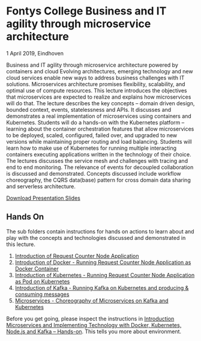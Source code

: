 # Fontys College  Business and IT agility through microservice architecture

1 April 2019, Eindhoven

Business and IT agility through microservice architecture powered by containers and cloud  Evolving architectures, emerging technology and new cloud services enable new ways to address business challenges with IT solutions. Microservices architecture promises flexibility, scalability, and optimal use of compute resources. This lecture introduces the objectives that microservices are expected to realize and explains how microservices will do that. The lecture describes the key concepts – domain driven design, bounded context, events, statelessness and APIs. It discusses and demonstrates a real implementation of microservices using containers and Kubernetes.   Students will do a hands-on with the Kubernetes platform – learning about the container orchestration features that allow microservices to be deployed, scaled, configured, failed over, and upgraded to new versions while maintaining proper routing and load balancing. Students will learn how to make use of Kubernetes for running multiple interacting containers executing applications written in the technology of their choice.  The lectures discusses the service mesh and challenges with tracing and end to end monitoring. The relevance of events for decoupled collaboration is discussed and demonstrated. Concepts discussed include workflow choreography, the CQRS data(base) pattern for cross domain data sharing and serverless architecture. 

[Download Presentation Slides](https://conclusionfutureit-my.sharepoint.com/:p:/g/personal/lucas_jellema_amis_nl/EZK2atJsSuNJmgbC3KZS1dgBZyaM948uNUqvr9S1iFwwMA?e=rD70mw)

## Hands On
The sub folders contain instructions for hands on actions to learn about and play with the concepts and technologies discussed and demonstrated in this lecture.

1. [Introduction of Request Counter Node Application](./1-node/README.MD)
2. [Introduction of Docker - Running Request Counter Node Application as Docker Container](./2-docker/README.MD)
3. [Introduction of Kubernetes - Running Request Counter Node Application as Pod on Kubernetes](./3-kubernetes/README.MD)
4. [Introduction of Kafka - Running Kafka on Kubernetes and producing & consuming messages](./4-kafka/README.MD)
5. [Microservices - Choreography of Microservices on Kafka and Kubernetes](./5-microservices/README.MD)

Before you get going, please inspect the instructions in [Introduction Microservices and Implementing Technology with Docker, Kubernetes, Node.js and Kafka – Hands-on](./AMIS-Workshop-IntroductionMicroservicesPlusTechnology_DockerKubernetesKafkaNodeJS-April2019.pdf). This tells you more about environment.
